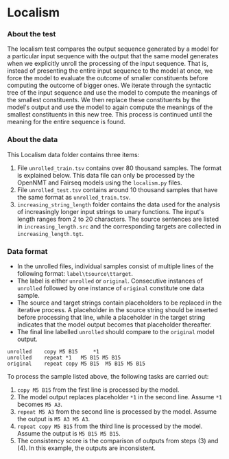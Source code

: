 # Localism

### About the test

The localism test compares the output sequence generated by a model for a particular input sequence with the output that the same model generates when we explicitly unroll the processing of the input sequence.
That is, instead of presenting the entire input sequence to the model at once, we force the model to evaluate the outcome of smaller constituents before computing the outcome of bigger ones.
We iterate through the syntactic tree of the input sequence and use the model to compute the meanings of the smallest constituents.
We then replace these constituents by the model's output and use the model to again compute the meanings of the smallest constituents in this new tree.
This process is continued until the meaning for the entire sequence is found.

### About the data

This Localism data folder contains three items:
1. File `unrolled_train.tsv` contains over 80 thousand samples. The format is explained below. This data file can only be processed by the OpenNMT and Fairseq models using the `localism.py` files.
2. File `unrolled_test.tsv` contains around 10 thousand samples that have the same format as `unrolled_train.tsv`.
3. `increasing_string_length` folder contains the data used for the analysis of increasingly longer input strings to unary functions. The input's length ranges from 2 to 20 characters. The source sentences are listed in `increasing_length.src` and the corresponding targets are collected in `increasing_length.tgt`.

### Data format

- In the unrolled files, individual samples consist of multiple lines of the following format: `label\tsource\ttarget`.
- The label is either `unrolled` or `original`. Consecutive instances of `unrolled` followed by one instance of `original` constitute one data sample.
- The source and target strings contain placeholders to be replaced in the iterative process. A placeholder in the source string should be inserted before processing that line, while a placeholder in the target string indicates that the model output becomes that placeholder thereafter.
- The final line labelled `unrolled` should compare to the `original` model output.

```
unrolled	copy M5 B15 	*1
unrolled	repeat *1	M5 B15 M5 B15
original	repeat copy M5 B15	M5 B15 M5 B15
```

To process the sample listed above, the following tasks are carried out:
1. `copy M5 B15` from the first line is processed by the model.
2. The model output replaces placeholder `*1` in the second line. Assume `*1` becomes `M5 A3`.
3. `repeat M5 A3` from the second line is processed by the model. Assume the output is `M5 A3 M5 A3`.
4. `repeat copy M5 B15` from the third line is processed by the model. Assume the output is `M5 B15 M5 B15`.
5. The consistency score is the comparison of outputs from steps (3) and (4). In this example, the outputs are inconsistent.